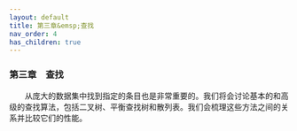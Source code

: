 ```yaml
---
layout: default
title: 第三章&emsp;查找
nav_order: 4
has_children: true
---
```


### 第三章&emsp;查找

&emsp;&emsp;从庞大的数据集中找到指定的条目也是非常重要的。我们将会讨论基本的和高级的查找算法，包括二叉树、平衡查找树和散列表。我们会梳理这些方法之间的关系并比较它们的性能。
